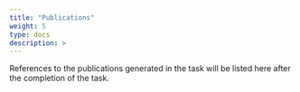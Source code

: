```yaml
---
title: "Publications"
weight: 5
type: docs
description: >
---
```


References to the publications generated in the task will be listed here after the completion of the task.
